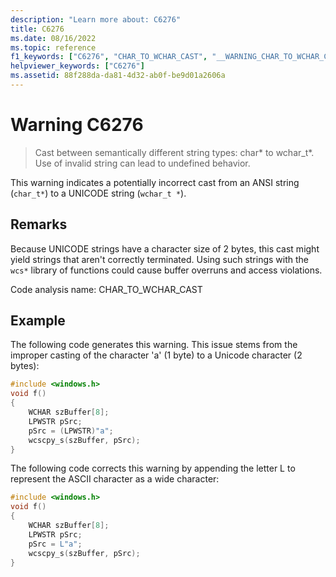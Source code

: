 ```yaml
---
description: "Learn more about: C6276"
title: C6276
ms.date: 08/16/2022
ms.topic: reference
f1_keywords: ["C6276", "CHAR_TO_WCHAR_CAST", "__WARNING_CHAR_TO_WCHAR_CAST"]
helpviewer_keywords: ["C6276"]
ms.assetid: 88f288da-da81-4d32-ab0f-be9d01a2606a
---
```

# Warning C6276

> Cast between semantically different string types: char* to wchar_t\*. Use of invalid string can lead to undefined behavior.

This warning indicates a potentially incorrect cast from an ANSI string (`char_t*`) to a UNICODE string (`wchar_t *`).

## Remarks

Because UNICODE strings have a character size of 2 bytes, this cast might yield strings that aren't correctly terminated. Using such strings with the `wcs*` library of functions could cause buffer overruns and access violations.
 
 Code analysis name: CHAR_TO_WCHAR_CAST

## Example

The following code generates this warning. This issue stems from the improper casting of the character 'a' (1 byte) to a Unicode character (2 bytes):

```cpp
#include <windows.h>
void f()
{
    WCHAR szBuffer[8];
    LPWSTR pSrc;
    pSrc = (LPWSTR)"a";
    wcscpy_s(szBuffer, pSrc);
}
```

The following code corrects this warning by appending the letter L to represent the ASCII character as a wide character:

```cpp
#include <windows.h>
void f()
{
    WCHAR szBuffer[8];
    LPWSTR pSrc;
    pSrc = L"a";
    wcscpy_s(szBuffer, pSrc);
}
```
